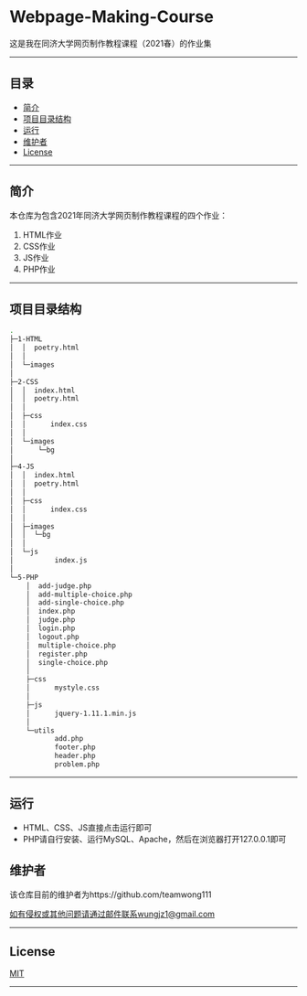 # Webpage-Making-Course
这是我在同济大学网页制作教程课程（2021春）的作业集

---

## 目录
- [简介](#简介)
- [项目目录结构](#项目目录结构)
- [运行](#运行)
- [维护者](#维护者)
- [License](#License)

---

## 简介
本仓库为包含2021年同济大学网页制作教程课程的四个作业：
1. HTML作业
2. CSS作业
3. JS作业
4. PHP作业

---

## 项目目录结构
```bash
.
├─1-HTML
│  │  poetry.html
│  │
│  └─images
│
├─2-CSS
│  │  index.html
│  │  poetry.html
│  │
│  ├─css
│  │      index.css
│  │
│  └─images
│      └─bg
│
├─4-JS
│  │  index.html
│  │  poetry.html
│  │
│  ├─css
│  │      index.css
│  │
│  ├─images
│  │  └─bg
│  │
│  └─js
│          index.js
│
└─5-PHP
    │  add-judge.php
    │  add-multiple-choice.php
    │  add-single-choice.php
    │  index.php
    │  judge.php
    │  login.php
    │  logout.php
    │  multiple-choice.php
    │  register.php
    │  single-choice.php
    │
    ├─css
    │      mystyle.css
    │
    ├─js
    │      jquery-1.11.1.min.js
    │
    └─utils
           add.php
           footer.php
           header.php
           problem.php
```
---

## 运行
- HTML、CSS、JS直接点击运行即可
- PHP请自行安装、运行MySQL、Apache，然后在浏览器打开127.0.0.1即可

## 维护者

该仓库目前的维护者为https://github.com/teamwong111

如有侵权或其他问题请通过邮件联系wungjz1@gmail.com

---

## License
[MIT](https://github.com/teamwong111/Webpage-Making-Course/blob/main/LICENSE)

---